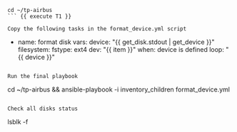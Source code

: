 
```
cd ~/tp-airbus 
``` {{ execute T1 }}
  
Copy the following tasks in the format_device.yml script

```
- name: format disk 
  vars:
    device: "{{ get_disk.stdout | get_device }}"
  filesystem:
    fstype: ext4
    dev: "{{ item }}"
  when: device is defined 
  loop: "{{ device }}"
 ```{{ copy }}
 
 Run the final playbook
 ```
 cd ~/tp-airbus && 
 ansible-playbook -i inventory_children format_device.yml
```{{ execute T1 }} 

Check all disks status 
 ```
lsblk -f
```{{ execute T1 }} 
